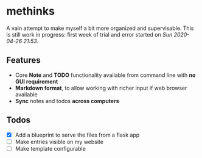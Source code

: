 # methinks

A vain attempt to make myself a bit more organized and supervisable.
This is still work in progress: first week of trial and error started on *Sun 2020-04-26 21:53*.

## Features

- Core **Note** and **TODO** functionality available from command line with **no GUI requirement**
- **Markdown format**, to allow working with richer input if web browser available
- **Sync** notes and todos **across computers**

## Todos

- [x] Add a blueprint to serve the files from a flask app
- [ ] Make entries visible on my website
- [ ] Make template configurable
